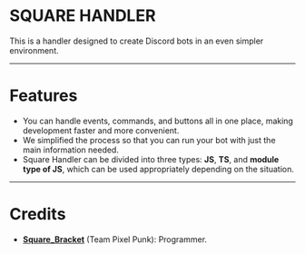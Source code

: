 # SQUARE HANDLER
This is a handler designed to create Discord bots in an even simpler environment.
* * *
# Features
+ You can handle events, commands, and buttons all in one place, making development faster and more convenient.
+ We simplified the process so that you can run your bot with just the main information needed.
+ Square Handler can be divided into three types: **JS**, **TS**, and **module type of JS**, which can be used appropriately depending on the situation.
* * *
# Credits
+ **[Square_Bracket](https://twitter.com/bracket_square)** (Team Pixel Punk): Programmer.
